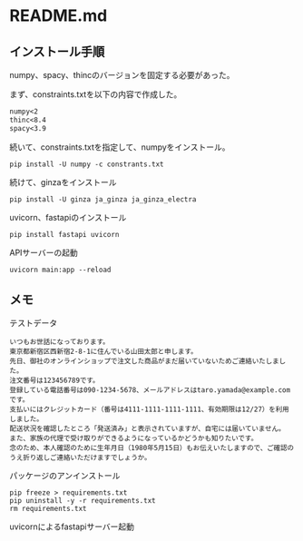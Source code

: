 # README.md

## インストール手順

numpy、spacy、thincのバージョンを固定する必要があった。

まず、constraints.txtを以下の内容で作成した。

```constraints.txt
numpy<2
thinc<8.4
spacy<3.9
```

続いて、constraints.txtを指定して、numpyをインストール。

```
pip install -U numpy -c constrants.txt
```

続けて、ginzaをインストール

```
pip install -U ginza ja_ginza ja_ginza_electra
```

uvicorn、fastapiのインストール

```
pip install fastapi uvicorn
```

APIサーバーの起動

```
uvicorn main:app --reload
```

## メモ

テストデータ

```
いつもお世話になっております。
東京都新宿区西新宿2-8-1に住んでいる山田太郎と申します。
先日、御社のオンラインショップで注文した商品がまだ届いていないためご連絡いたしました。
注文番号は123456789です。
登録している電話番号は090-1234-5678、メールアドレスはtaro.yamada@example.comです。
支払いにはクレジットカード（番号は4111-1111-1111-1111、有効期限は12/27）を利用しました。
配送状況を確認したところ「発送済み」と表示されていますが、自宅には届いていません。
また、家族の代理で受け取りができるようになっているかどうかも知りたいです。
念のため、本人確認のために生年月日（1980年5月15日）もお伝えいたしますので、ご確認のうえ折り返しご連絡いただけますでしょうか。
```

パッケージのアンインストール

```
pip freeze > requirements.txt
pip uninstall -y -r requirements.txt
rm requirements.txt
```

uvicornによるfastapiサーバー起動

```

```

